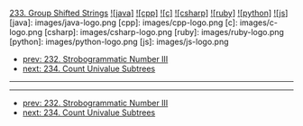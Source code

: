 [233. Group Shifted Strings](https://leetcode.com/problems/group-shifted-strings/)
[![java]](https://github.com/leetcode-study-group/leetcode-java-solutions/blob/master/233-group-shifted-strings.md)
[![cpp]](https://github.com/leetcode-study-group/leetcode-cpp-solutions/blob/master/233-group-shifted-strings.md)
[![c]](https://github.com/leetcode-study-group/leetcode-c-solutions/blob/master/233-group-shifted-strings.md)
[![csharp]](https://github.com/leetcode-study-group/leetcode-csharp-solutions/blob/master/233-group-shifted-strings.md)
[![ruby]](https://github.com/leetcode-study-group/leetcode-ruby-solutions/blob/master/233-group-shifted-strings.md)
[![python]](https://github.com/leetcode-study-group/leetcode-python-solutions/blob/master/233-group-shifted-strings.md)
[![js]](https://github.com/leetcode-study-group/leetcode-js-solutions/blob/master/233-group-shifted-strings.md)
[java]: images/java-logo.png
[cpp]: images/cpp-logo.png
[c]: images/c-logo.png
[csharp]: images/csharp-logo.png
[ruby]: images/ruby-logo.png
[python]: images/python-logo.png
[js]: images/js-logo.png

- [prev: 232. Strobogrammatic Number III](232-strobogrammatic-number-iii.md)
- [next: 234. Count Univalue Subtrees](234-count-univalue-subtrees.md)

---


---

- [prev: 232. Strobogrammatic Number III](232-strobogrammatic-number-iii.md)
- [next: 234. Count Univalue Subtrees](234-count-univalue-subtrees.md)
